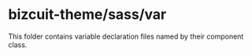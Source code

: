 # bizcuit-theme/sass/var

This folder contains variable declaration files named by their component class.
